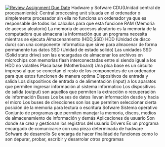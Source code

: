 [![Review Assignment Due Date](https://classroom.github.com/assets/deadline-readme-button-22041afd0340ce965d47ae6ef1cefeee28c7c493a6346c4f15d667ab976d596c.svg)](https://classroom.github.com/a/sTWg933Z)
Hadware y Sofware
CDU(Unidad central de procesamiento):
Central proccesing unit situada en el ordenador o simplemente procesador sin ella no funciona un ordenador ya que es responsable de todos los calculos para que esta funcione
RAM (Memoria de acceso aleatorio)
La memoria de accesos aleatorio es la memoria de la computadora que almacena la información que un programa necesita mientras se ejecuta
Almacenamiento (HDD,SSD)
HDD (Unidad de disco duro)
son una componente informatica que sirve para almacenar de forma permanente tus datos 
SSD (Unidad de estado solido)
Las unidades SSD (Solid state drive) son las encargadas de almacenar los archivos en microchips con memorias flash interconectadas entre si siendo igual a los HDD no volatiles
Placa base (Motherboard)
Una plca base es un circuito impreso al que se conectan  el resto de los componentes de un ordenador para que estos funcionen de manera optima
Dispositivos de entrada y salida 
Los dispositivos de entrada o de alimentación (input) a los aparatos que permiten ingresar información al sistema informatico 
Los dispositivos de salida (output) son aquellos que permiten la extracción o recuperación de información
Buses
Los buses de datos llevan información desde y hacia el micro 
Los buses de direcciones son los que permiten seleccionar cierta posición de la memoria para lectura o escritura
Sofware
Sistema operativo
Conjunto de programas que permiten manejar la memoria, discos, medios de almacenamiento de información y demás
Aplicaciones de usuario 
Son donde se crea y gestionan los registros del usuario
Drivers
Es un programa encargado de comunicarse con una pieza determinada de hadware
Sofware de desarrollo
Se encarga de hacer finalidad de funciones como lo son depurar, probar, escribir y desarrolar otros programas
